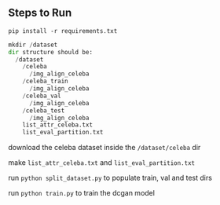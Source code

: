 ## Steps to Run

```pip install -r requirements.txt```

```python
mkdir /dataset
dir structure should be:
  /dataset
    /celeba
      /img_align_celeba
    /celeba_train
      /img_align_celeba
    /celeba_val
      /img_align_celeba
    /celeba_test
      /img_align_celeba
    list_attr_celeba.txt
    list_eval_partition.txt
```
download the celeba dataset inside the ```/dataset/celeba``` dir

make ```list_attr_celeba.txt``` and ```list_eval_partition.txt```

run ```python split_dataset.py``` to populate train, val and test dirs

run ```python train.py``` to train the dcgan model
